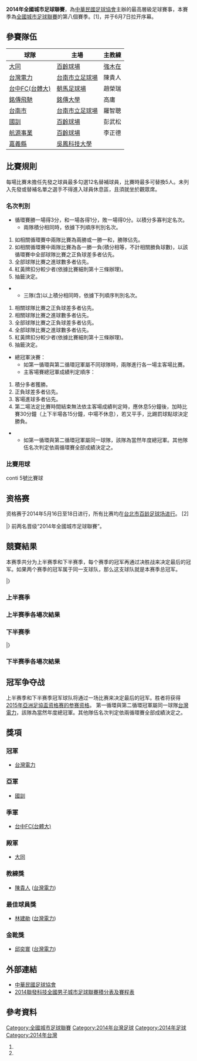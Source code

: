 **2014年全國城市足球聯賽**，為[中華民國足球協會](../Page/中華民國足球協會.md "wikilink")主辦的最高層級足球賽事，本賽季為[全國城市足球聯賽](../Page/全國城市足球聯賽.md "wikilink")的第八個賽季。\[1\]，并于6月7日拉开序幕。

## 參賽隊伍

| 球隊                                            | 主場                                                          | 主教練                                                 |
| --------------------------------------------- | ----------------------------------------------------------- | --------------------------------------------------- |
| [大同](../Page/大同足球隊.md "wikilink")             | [百齡球場](../Page/百齡河濱公園.md "wikilink")                        | [強木在](https://zh.wikipedia.org/wiki/強木在 "wikilink") |
| [台灣電力](../Page/台電足球隊.md "wikilink")           | [台南市立足球場](https://zh.wikipedia.org/wiki/台南市立足球場 "wikilink") | 陳貴人                                                 |
| [台中FC(台體大)](../Page/國立臺灣體育運動大學.md "wikilink") | [朝馬足球場](https://zh.wikipedia.org/wiki/朝馬足球場 "wikilink")     | 趙榮瑞                                                 |
| [銘傳飛馳](../Page/銘傳大學足球隊.md "wikilink")         | [銘傳大學](../Page/銘傳大學.md "wikilink")                          | 高庸                                                  |
| [台南市](../Page/臺北市立大學.md "wikilink")           | [台南市立足球場](https://zh.wikipedia.org/wiki/台南市立足球場 "wikilink") | 羅智聰                                                 |
| [國訓](../Page/台灣國訓足球隊.md "wikilink")           | [百齡球場](../Page/百齡河濱公園.md "wikilink")                        | 彭武松                                                 |
| [航源事業](../Page/義守大學足球隊.md "wikilink")         | [百齡球場](../Page/百齡河濱公園.md "wikilink")                        | 李正德                                                 |
| [嘉義縣](../Page/吳鳳科技大學.md "wikilink")           | [吳鳳科技大學](../Page/吳鳳科技大學.md "wikilink")                      |                                                     |

## 比賽規則

每場比賽未擔任先發之球員最多勾選12名替補球員，比賽時最多可替換5人。未列入先發或替補名單之選手不得進入球員休息區，且須就坐於觀眾席。

### 名次判別

  - 循環賽勝一場得3分，和一場各得1分，敗一場得0分。以積分多寡判定名次。
      - 兩隊積分相同時，依據下列順序判別名次。

<!-- end list -->

1.  如相關循環賽中兩隊比賽為兩勝或一勝一和，勝隊佔先。
2.  如相關循環賽中兩隊比賽為各一勝一負(積分相等，不計相關勝負球數)，以該循環賽中全部球隊比賽之正負球差多者佔先。
3.  全部球隊比賽之進球數多者佔先。
4.  紅黃牌扣分較少者(依據比賽細則第十三條辦理)。
5.  抽籤決定。

<!-- end list -->

  -   - 三隊(含)以上積分相同時，依據下列順序判別名次。

<!-- end list -->

1.  相關球隊比賽之正負球差多者佔先。
2.  相關球隊比賽之進球數多者佔先。
3.  全部球隊比賽之正負球差多者佔先。
4.  全部球隊比賽之進球數多者佔先。
5.  紅黃牌扣分較少者(依據比賽細則第十三條辦理)。
6.  抽籤決定。

<!-- end list -->

  - 總冠軍決賽：
      - 如第一循環與第二循環冠軍屬不同球隊時，兩隊進行各一場主客場比賽。
      - 主客場賽總冠軍成績判定順序：

<!-- end list -->

1.  積分多者獲勝。
2.  正負球差多者佔先。
3.  客場進球多者佔先。
4.  第二場法定比賽時間結束無法依主客場成績判定時，應休息5分鐘後，加時比賽30分鐘（上下半場各15分鐘，中場不休息），若又平手，比踢罰球點球決定勝負。

<!-- end list -->

  -   - 如第一循環與第二循環冠軍屬同一球隊，該隊為當然年度總冠軍。其他隊伍名次判定依兩循環賽全部成績決定之。

### 比賽用球

conti 5號比賽球

## 资格赛

资格赛于2014年5月16日至18日进行，所有比赛均在[台北市百龄足球场进行](https://zh.wikipedia.org/wiki/百龄河滨公园 "wikilink")。
\[2\]

|}    前两名晋级“2014年全國城市足球聯賽”。

## 競賽結果

本赛季共分为上半赛季和下半赛季，每个赛季的冠军再通过决胜战来决定最后的冠军。如果两个赛季的冠军属于同一支球队，那么这支球队就是本赛季总冠军。

|}

### 上半赛季

### 上半赛季各場次結果

### 下半赛季

|}

### 下半赛季各場次結果

<div id="1">

</div>

<div id="2">

</div>

<div id="3">

</div>

<div id="5">

</div>

<div id="7">

</div>

<div id="9">

</div>

<div id="10">

</div>

<div id="11">

</div>

<div id="13">

</div>

<div id="14">

</div>

<div id="15">

</div>

<div id="17">

</div>

<div id="18">

</div>

<div id="19">

</div>

<div id="6">

</div>

<div id="23">

</div>

<div id="21">

</div>

<div id="22">

</div>

<div id="24">

</div>

<div id="8">

</div>

<div id="12">

</div>

<div id="26">

</div>

<div id="20">

</div>

<div id="25">

</div>

<div id="27">

</div>

<div id="28">

</div>

<div id="16">

</div>

<div id="4">

</div>

## 冠军争夺战

上半赛季和下半赛季冠军球队将通过一场比赛来决定最后的冠军。胜者将获得[2015年亞洲足協盃资格赛的参赛资格](https://zh.wikipedia.org/wiki/2015年亞洲足協盃 "wikilink")。
第一循環與第二循環冠軍屬同一球隊[台灣電力](../Page/台電足球隊.md "wikilink")，該隊為當然年度總冠軍。其他隊伍名次判定依兩循環賽全部成績決定之。

## 獎項

### 冠軍

  - [台灣電力](../Page/台電足球隊.md "wikilink")

### 亞軍

  - [國訓](../Page/台灣國訓足球隊.md "wikilink")

### 季軍

  - [台中FC(台體大)](../Page/國立臺灣體育運動大學.md "wikilink")

### 殿軍

  - [大同](../Page/大同足球隊.md "wikilink")

### 教練獎

  - [陳貴人](../Page/陳貴人.md "wikilink")
    ([台灣電力](../Page/台電足球隊.md "wikilink"))

### 最佳球員獎

  - [林建勛](../Page/林建勛.md "wikilink")
    ([台灣電力](../Page/台電足球隊.md "wikilink"))

### 金靴獎

  - [邱奕寰](../Page/邱奕寰.md "wikilink")
    ([台灣電力](../Page/台電足球隊.md "wikilink"))

## 外部連結

  - [中華民國足球協會](http://www.ctfa.com.tw)
  - [2014聯發科技全國男子城市足球聯賽積分表及賽程表](http://www.ctfa.com.tw/2014man.html)

## 參考資料

[Category:全國城市足球聯賽](https://zh.wikipedia.org/wiki/Category:全國城市足球聯賽 "wikilink")
[Category:2014年台灣足球](https://zh.wikipedia.org/wiki/Category:2014年台灣足球 "wikilink")
[Category:2014年足球](https://zh.wikipedia.org/wiki/Category:2014年足球 "wikilink")
[Category:2014年台灣](https://zh.wikipedia.org/wiki/Category:2014年台灣 "wikilink")

1.
2.